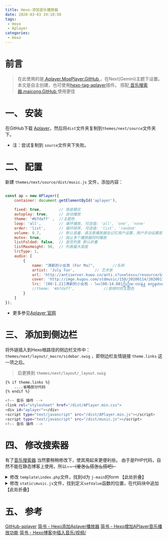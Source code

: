 ```yaml
---
title: Hexo-添加音乐播放器
date: 2020-03-03 19:18:50
tags: 
 - Hexo
 - Aplayer
categories:
 - Hexo
---
```


# 前言

> 在此使用的是[ Aplayer.MoePlayer.GitHub ](https://aplayer.js.org/#/zh-Hans/?id=%E5%85%A5%E9%97%A8) ，在Next(Gemini)主题下设置。
> 本文是自主创建，也可使用[hexo-tag-aplayer](https://github.com/MoePlayer/hexo-tag-aplayer)插件。
> 搭配[ 音乐搜索器.maicong.GitHub ](https://github.com/maicong/music) 使用更佳


# 一、 安装

在GitHub下载 [Aplayer](https://github.com/MoePlayer/APlayer)，然后将`dist`文件夹复制到`themes/next/source`文件夹下。


- 注：尝试复制到 `source`文件夹下失败。


<!-- more -->

# 二、 配置

新建 `themes/next/source/dist/music.js` 文件，添加内容：

```javascript

const ap = new APlayer({
    container: document.getElementById('aplayer'),
	
	fixed: true, 		// 吸底模式
	autoplay: true,		// 自动播放
	theme: '#b7daff' ,	//主题色
	loop: 'all', 		// 循环播放, 可选值: 'all', 'one', 'none'
	order: 'list',		// 循环顺序, 可选值: 'list', 'random'
	volume: 0.7,		// 默认音量，请注意播放器会记忆用户设置，用户手动设置音量后默认音量即失效
	mutex: true,		// 阻止多个播放器同时播放
	listFolded: false,	// 是否列表 默认折叠
	listMaxHeight: 90,	// 列表最大高度
	lrcType: 1,
	audio: [
		{
			name: "清新的小女孩 (For Ma)", 		//名称
			artist: 'July Tun',			// 艺术家 
			url: 'http://antiserver.kuwo.cn/anti.s?useless=/resource/&format=mp3&rid=MUSIC_72891154&response=res&type=convert_url&',				//链接 
			cover: 'http://imge.kugou.com/stdmusic/150/20200114/20200114142306429193.jpg',	//封面
			lrc: '[00:1.21]清新的小女孩 - ไทย[00:14.88]႐ိုး႐ိုးေလးနဲ႔ လွေနတယ္ မရယ္[00:20.31]清新脱俗的女孩[00:20.31]ဆန္း၂ျပား၂မ၀တ္ပါနဲ႔လားကြယ္[00:28.58]你不需要刻意打扮穿着[00:28.58]ကမ႓ာေက်ာ္တဲ့ မင္းသမီးေတာင္[00:33.54]你的美貌[00:33.54]ေငးေမာေလာက္တယ္ မရဲ႕ အလွေတြရယ္[00:40.37]哪怕国际女星都会仰慕[00:40.37]မိုးျမင့္ထက္က ေငြၾကယ္ကေလးလိုပဲ[00:43.95]你清澈的眼眸[00:43.95]ေတာက္ပလြန္းတဲ့ ဒီမ်က္လံုးေတြနဲ႔[00:47.2]就像银河里的星星[00:47.2]ဖမ္းစားညိႇဳ႕တက္တယ္ ေမ့လို႔မရႏိုင္[00:51.57]你如此迷人，让人难以忘怀[00:51.57]မရဲ႕အၿပံဳးေတြထဲ[00:53.16]你的笑容里[00:53.16]ထူးျခားလြန္းတဲ့ မရဲ႕အလွေတြလည္း[00:57.03]有种不同寻常的美[00:57.03]ဟိုးေရွးဘ၀ကေတာင္းဆုျဖစ္မယ္[01:00.03]一定是你前世修来的[01:00.03]႐ူးခဲ့ရသူ ရင္ထဲလည္း[01:05.38]内心疯狂的想念你[01:05.38]မရဲ႕အေၾကာင္းေတြ အခ်ိန္တိုင္းပဲ[01:12.25]每分每秒都在想你[01:12.25]ေက်ာင္း၀န္းထဲက အလွနတ္သမီးေတြလည္း[01:38.68]你就像校园里的女神一样[01:38.68]မရဲ႕အလွကုိ လံုး၀မမီွႏိုင္တယ္[01:45.07]你是世上最美的女孩[01:45.07]အရမ္းလွတဲ့သူ မ ရယ္[01:49.1]美丽的女孩[01:49.1]ခ်စ္ပါရေစေတာ့ကြယ္[01:55.52]让我爱上你吧[01:55.52]မရဲ႕အခ်စ္နဲ႔ျပည့္စံုၿပီေပါ့ တကယ္[01:63.48]有你的微笑我就心满意足了[01:63.48]ေက်းဇူးျပဳ၍ မမုန္းပါနဲ႔လားကြယ္[01:68.97]只求你不要讨厌我[01:68.97]ဒီကမ႓ာမွာ မတစ္ေယာက္သာ ေတာင္းတမိတယ္[01:75.42]在这世界上，只为你一个人着迷[01:75.42]က်ေနာ့္ရဲ႕ အခ်စ္အိမ္ထဲ[01:82.08]在我的心里[01:82.08]ေမ့လို႔မရတဲ့ အိပ္မက္ထဲမွာပဲ[01:86.63]即使在梦里也忘不了你[01:86.63]စိုးမိုးထားခဲ့ ဒီအၾကည့္ေတြနဲ႔[01:91.75]你看我的样子[01:91.75]႐ူးသြပ္ခဲ့ရတယ္[01:92.52]让我痴迷[01:92.52]မရဲ႕အလွမွာ ႐ုန္းလို႔မထြက္ႏိုင္ခဲ့[01:98.42]沉醉于你的美貌无法自拔[01:98.42]ထူးျခားလြန္းတဲ့ မရဲ႕အလွေတြလည္း[02:04.72]有种不同寻常的美[02:04.72]ဟိုးေရွးဘ၀ကေတာင္းဆုျဖစ္မယ္[02:07.07]一定是你前世修来的[02:07.07]႐ူးခဲ့ရသူ ရင္ထဲလည္း[02:08.95]内心疯狂的想念你[02:08.95]မရဲ႕အေၾကာင္းေတြ အခ်ိန္တိုင္းပဲ[02:14.5]每分每秒都在想你[02:14.5]ေက်ာင္း၀န္းထဲက အလွနတ္သမီးေတြလည္း[02:2.]你就像校园里的女神一样[02:2.]မရဲ႕အလွကုိ လံုး၀မမီွႏိုင္တယ္[02:22.47]你是世上最美的女孩[02:22.47]အရမ္းလွတဲ့သူ မ ရယ္[02:26.42]美丽的女孩[02:26.42]ခ်စ္ပါရေစေတာ့ကြယ္[02:27.35]让我爱上你吧[02:27.35]ထူးျခားလြန္းတဲ့ မရဲ႕အလွေတြလည္း[02:53.62]有种不同寻常的美[02:53.62]ဟိုးေရွးဘ၀ကေတာင္းဆုျဖစ္မယ္[02:59.63]一定是你前世修来的[02:59.63]႐ူးခဲ့ရသူ ရင္ထဲလည္း[02:60.62]内心疯狂的想念你[02:60.62]မရဲ႕အေၾကာင္းေတြ အခ်ိန္တိုင္းပဲ[02:66.42]每分每秒都在想你[02:66.42]ေက်ာင္း၀န္းထဲက အလွနတ္သမီးေတြလည္း[02:69.92]你就像校园里的女神一样[02:69.92]မရဲ႕အလွကုိ လံုး၀မမီွႏိုင္တယ္[02:76.1]你是世上最美的女孩[02:76.1]အရမ္းလွတဲ့သူ မ ရယ္[02:77.75]美丽的女孩[02:77.75]ခ်စ္ပါရေစေတာ့ကြယ္[02:80.02]让我爱上你吧[02:80.02]ထူးျခားလြန္းတဲ့ မရဲ႕အလွေတြလည္း[02:85.43]有种不同寻常的美[02:85.43]ဟိုးေရွးဘ၀ကေတာင္းဆုျဖစ္မယ္[02:88.47]一定是你前世修来的[02:88.47]႐ူးခဲ့ရသူ ရင္ထဲလည္း[03:00.55]内心疯狂的想念你[03:00.55]မရဲ႕အေၾကာင္းေတြ အခ်ိန္တိုင္းပဲ[03:25.13]每分每秒都在想你[03:25.13]ေက်ာင္း၀န္းထဲက အလွနတ္သမီးေတြလည္း[03:40.78]你就像校园里的女神一样[03:40.78]မရဲ႕အလွကုိ လံုး၀မမီွႏိုင္တယ္[03:66.85]你是世上最美的女孩[03:66.85]အရမ္းလွတဲ့သူ မ ရယ္[03:72.58]美丽的女孩[03:72.58]ခ်စ္ပါရေစေတာ့ကြယ္[03:78.85]让我爱上你吧[03:78.85]ေက်းဇူးျပဳ၍ မရက္စက္လိုက္ပါနဲ႔[03:84.72]请不要拒绝我',
			//theme: '#b7daff', 			//音频时的主题色
		}
	]
});
```

- 更多参见[Aplayer 官网](https://aplayer.js.org/#/zh-Hans/?id=%E5%85%A5%E9%97%A8)

# 三、 添加到侧边栏

将外链插入到Hexo根路径的侧边栏文件中： `themes/next/layout/_macro/sidebar.swig` ，即侧边栏友情链接 `theme.links` 这一项之后。

> 后更换到 `themes/next/layout/_layout.swig`  

```bash
{% if theme.links %}
	....省略部分代码
{% endif %}

<!-- 音乐 插件 -->
<link rel="stylesheet" href="/dist/APlayer.min.css">
<div id="aplayer"></div>
<script type="text/javascript" src="/dist/APlayer.min.js"></script>
<script type="text/javascript" src="/dist/music.js"></script>
<!-- 音乐 插件 -->
```

# 四、 修改搜索器

有了[音乐搜索器](https://github.com/maicong/music) 当然要稍稍修改下，使其用起来更便利些。
由于是PHP代码，自然不能在静态博客上使用，所以~~<del>（爱怎么搭怎么搭吧）</del>

<details>
<summary>修改 <code>template\index.php</code>文件，找到id为 <code>j-main</code>的form 【此处折叠】 </summary>

```html
<form id="j-main" class="am-form am-u-md-12 am-u-sm-centered music-main">
	<a type="button" id="j-back" class="am-btn am-btn-success am-btn-lg am-btn-block am-radius am-margin-bottom-lg">成功 Get &#x221A; 返回继续 <i class="am-icon-reply am-icon-fw"></i></a>
	<div class="am-g am-margin-bottom-sm">
		<div class="am-u-lg-3">
			<div class="am-input-group am-input-group-sm am-margin-bottom-sm" data-am-popover="{content: '音乐ID', trigger: 'hover'}">
				<span class="am-input-group-label"><i class="am-icon-list-ol am-icon-fw"></i></span>
				<input id="j-songid" class="am-form-field" readonly>
			</div>
		</div>
		<div class="am-u-lg-3">
			<div class="am-input-group am-input-group-sm am-margin-bottom-sm" data-am-popover="{content: '音乐地址', trigger: 'hover'}">
				<span class="am-input-group-label"><i class="am-icon-link am-icon-fw"></i></span>
				<input id="j-link" class="am-form-field" readonly>
				<span class="am-input-group-btn">
					<a id="j-link-btn" class="am-btn am-btn-default" target="_blank">
						<i class="am-icon-external-link"></i>
					</a>
				</span>
			</div>
		</div>
		<div class="am-u-lg-3">
			<div class="am-input-group am-input-group-sm am-margin-bottom-sm" data-am-popover="{content: '音乐链接', trigger: 'hover'}">
				<span class="am-input-group-label"><i class="am-icon-music am-icon-fw"></i></span>
				<input id="j-src" class="am-form-field" readonly>
				<span class="am-input-group-btn">
					<a id="j-src-btn" class="am-btn am-btn-default" target="_blank">
						<i id="j-src-btn-icon" class="am-icon-external-link"></i>
					</a>
				</span>
			</div>
		</div>
		<div class="am-u-lg-3">
			<div class="am-input-group am-input-group-sm am-margin-bottom-sm" data-am-popover="{content: '音乐歌词', trigger: 'hover'}">
				<span class="am-input-group-label"><i class="am-icon-file-text-o am-icon-fw"></i></span>
				<input id="j-lrc" class="am-form-field" readonly>
				<span class="am-input-group-btn">
					<a id="j-lrc-btn" class="am-btn am-btn-default" target="_blank">
						<i id="j-lrc-btn-icon" class="am-icon-external-link"></i>
					</a>
				</span>
			</div>
		</div>
	</div>
	<div class="am-g">
		<div class="am-u-lg-3">
			<div class="am-input-group am-input-group-sm am-margin-bottom-sm" data-am-popover="{content: '音乐名称', trigger: 'hover'}">
				<span class="am-input-group-label"><i class="am-icon-tag am-icon-fw"></i></span>
				<input id="j-name" class="am-form-field" readonly>
			</div>
		</div>
		<div class="am-u-lg-3">
			<div class="am-input-group am-input-group-sm am-margin-bottom-sm" data-am-popover="{content: '音乐作者', trigger: 'hover'}">
				<span class="am-input-group-label"><i class="am-icon-user am-icon-fw"></i></span>
				<input id="j-author" class="am-form-field" readonly>
			</div>
		</div>
		<div class="am-u-lg-3">
			<div class="am-input-group am-input-group-sm am-margin-bottom-sm" data-am-popover="{content: '音乐图片', trigger: 'hover'}">
				<span class="am-input-group-label"><i class="am-icon-tag am-icon-fw"></i></span>
				<input id="j-pic" class="am-form-field" readonly>
			</div>
		</div>
		<div class="am-u-lg-3">
			<div class="am-input-group am-input-group-sm am-margin-bottom-sm" data-am-popover="{content: '音乐源', trigger: 'hover'}">
				<span class="am-input-group-label"><i class="am-icon-user am-icon-fw"></i></span>
				<input id="j-from" class="am-form-field" readonly>
			</div>
		</div>
	</div>
	<div class="am-g">
		<div class="am-u-lg-12">
			<section data-am-widget="accordion" class="am-accordion am-accordion-gapped" data-am-accordion='{  }'>
			  <dl class="am-accordion-item am-active">
				<dt class="am-accordion-title">
				  Aplayer ：
				</dt>
				<dd class="am-accordion-bd am-collapse am-in">
				  <!-- 规避 Collapase 处理有 padding 的折叠内容计算计算有误问题， 加一个容器 -->
				  <div class="am-accordion-content">
						<textarea class="" rows="5" id="doc-ta-1"></textarea>
				  </div>
				</dd>
			  </dl>
			</section>
		</div>
	</div>
	<div id="j-show" class="am-margin-vertical">
		<div id="j-player" class="aplayer"></div>
	</div>
</form>
```

</details>

<details>
<summary>修改 <code>static\music.js</code>文件，找到定义<code>setValue</code>函数的位置，在代码块中追加 【此处折叠】 </summary>

```js
$('#j-pic').val(data.pic);
$('#j-from').val(data.type);
$('#doc-ta-1').val(
	'name: "'+ data.title +'",\n'+
	'artist: "'+ data.author +'",\n'+
	'url: "'+ data.url +'",\n'+
	'cover: "'+ data.pic +'",\n'+
	'lrc: "'+ data.lrc.replace(/\n|\r/g,"") +'",\n'
);
```

</details>

# 五、 参考

[GitHub-aplayer](https://github.com/MoePlayer/hexo-tag-aplayer/blob/master/docs/README-zh_cn.md)
[简书 - Hexo添加Aplayer播放器](https://www.jianshu.com/p/f1005ae09e5a)
[简书 - Hexo增加APlayer音乐播放功能](https://www.jianshu.com/p/822a1a12d471)
[简书 - Hexo博客中插入音乐/视频/](https://www.jianshu.com/p/26a7fc7cc185)